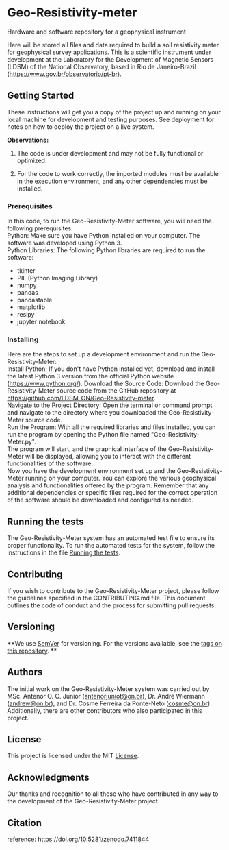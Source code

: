 # Geo-Resistivity-meter 

Hardware and software repository for a geophysical instrument 

Here will be stored all files and data required to build a soil resistivity meter for geophysical survey applications. This is a scientific instrument under development at the Laboratory for the Development of Magnetic Sensors (LDSM) of the National Observatory, based in Rio de Janeiro-Brazil (https://www.gov.br/observatorio/pt-br). 

## Getting Started

These instructions will get you a copy of the project up and running on your local machine for development and testing purposes. See deployment for notes on how to deploy the project on a live system.

**Observations:**

1. The code is under development and may not be fully functional or optimized.

2. For the code to work correctly, the imported modules must be available in the execution environment, and any other dependencies must be installed.

### Prerequisites

In this code, to run the Geo-Resistivity-Meter software, you will need the following prerequisites:
<br>
Python: Make sure you have Python installed on your computer. The software was developed using Python 3.
<br>
Python Libraries: The following Python libraries are required to run the software:<br>
<ul>
<li>tkinter</li>
<li>PIL (Python Imaging Library)</li>
<li>numpy</li>
<li>pandas</li>
<li>pandastable</li>
<li>matplotlib</li>
<li>resipy</li>
<li>jupyter notebook</li>
</ul>



### Installing

Here are the steps to set up a development environment and run the Geo-Resistivity-Meter:
<br>
Install Python: If you don't have Python installed yet, download and install the latest Python 3 version from the official Python website (https://www.python.org/).
Download the Source Code: Download the Geo-Resistivity-Meter source code from the GitHub repository at https://github.com/LDSM-ON/Geo-Resistivity-meter.
<br>
Navigate to the Project Directory: Open the terminal or command prompt and navigate to the directory where you downloaded the Geo-Resistivity-Meter source code.
<br>
Run the Program: With all the required libraries and files installed, you can run the program by opening the Python file named "Geo-Resistivity-Meter.py". <br>
The program will start, and the graphical interface of the Geo-Resistivity-Meter will be displayed, allowing you to interact with the different functionalities of the software.
<br>
Now you have the development environment set up and the Geo-Resistivity-Meter running on your computer. You can explore the various geophysical analysis and functionalities offered by the program. Remember that any additional dependencies or specific files required for the correct operation of the software should be downloaded and configured as needed.

## Running the tests

The Geo-Resistivity-Meter system has an automated test file to ensure its proper functionality. To run the automated tests for the system, follow the instructions in the file [Running the tests](https://github.com/LDSM-ON/Geo-Resistivity-meter/blob/main/Running%20the%20tests.pdf).





## Contributing

If you wish to contribute to the Geo-Resistivity-Meter project, please follow the guidelines specified in the CONTRIBUTING.md file. This document outlines the code of conduct and the process for submitting pull requests.

## Versioning

**We use [SemVer](http://semver.org/) for versioning. For the versions available, see the [tags on this repository](https://github.com/your/project/tags). **

## Authors

The initial work on the Geo-Resistivity-Meter system was carried out by MSc. Antenor O. C. Junior (antenorjuniot@on.br), Dr. André Wiermann (andrew@on.br), and Dr. Cosme Ferreira da Ponte-Neto (cosme@on.br). Additionally, there are other contributors who also participated in this project.

## License

This project is licensed under the MIT [License](https://github.com/LDSM-ON/Geo-Resistivity-meter/blob/main/LICENSE).




## Acknowledgments

Our thanks and recognition to all those who have contributed in any way to the development of the Geo-Resistivity-Meter project.

## Citation 

reference: https://doi.org/10.5281/zenodo.7411844

